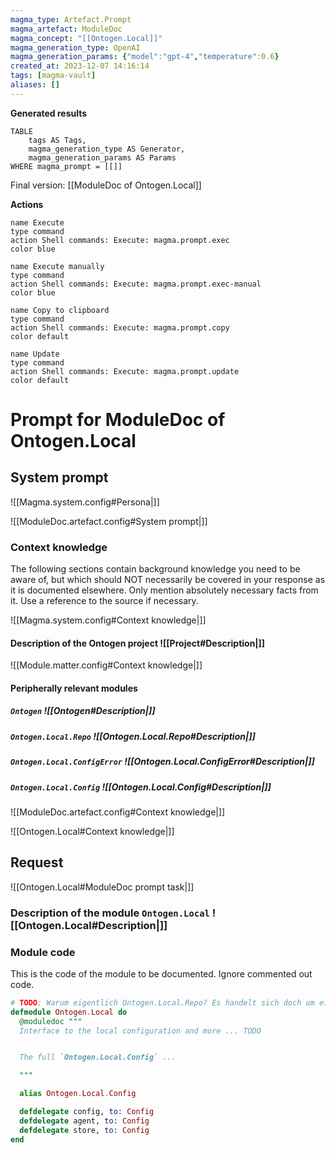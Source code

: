 ```yaml
---
magma_type: Artefact.Prompt
magma_artefact: ModuleDoc
magma_concept: "[[Ontogen.Local]]"
magma_generation_type: OpenAI
magma_generation_params: {"model":"gpt-4","temperature":0.6}
created_at: 2023-12-07 14:16:14
tags: [magma-vault]
aliases: []
---
```


**Generated results**

```dataview
TABLE
	tags AS Tags,
	magma_generation_type AS Generator,
	magma_generation_params AS Params
WHERE magma_prompt = [[]]
```

Final version: [[ModuleDoc of Ontogen.Local]]

**Actions**

```button
name Execute
type command
action Shell commands: Execute: magma.prompt.exec
color blue
```
```button
name Execute manually
type command
action Shell commands: Execute: magma.prompt.exec-manual
color blue
```
```button
name Copy to clipboard
type command
action Shell commands: Execute: magma.prompt.copy
color default
```
```button
name Update
type command
action Shell commands: Execute: magma.prompt.update
color default
```

# Prompt for ModuleDoc of Ontogen.Local

## System prompt

![[Magma.system.config#Persona|]]

![[ModuleDoc.artefact.config#System prompt|]]

### Context knowledge

The following sections contain background knowledge you need to be aware of, but which should NOT necessarily be covered in your response as it is documented elsewhere. Only mention absolutely necessary facts from it. Use a reference to the source if necessary.

![[Magma.system.config#Context knowledge|]]

#### Description of the Ontogen project ![[Project#Description|]]

![[Module.matter.config#Context knowledge|]]

#### Peripherally relevant modules

##### `Ontogen` ![[Ontogen#Description|]]

##### `Ontogen.Local.Repo` ![[Ontogen.Local.Repo#Description|]]

##### `Ontogen.Local.ConfigError` ![[Ontogen.Local.ConfigError#Description|]]

##### `Ontogen.Local.Config` ![[Ontogen.Local.Config#Description|]]

![[ModuleDoc.artefact.config#Context knowledge|]]

![[Ontogen.Local#Context knowledge|]]


## Request

![[Ontogen.Local#ModuleDoc prompt task|]]

### Description of the module `Ontogen.Local` ![[Ontogen.Local#Description|]]

### Module code

This is the code of the module to be documented. Ignore commented out code.

```elixir
# TODO: Warum eigentlich Ontogen.Local.Repo? Es handelt sich doch um einen SPARQL-Endpoint der auch entfernt sein kann ...
defmodule Ontogen.Local do
  @moduledoc """
  Interface to the local configuration and more ... TODO


  The full `Ontogen.Local.Config` ...

  """

  alias Ontogen.Local.Config

  defdelegate config, to: Config
  defdelegate agent, to: Config
  defdelegate store, to: Config
end

```

